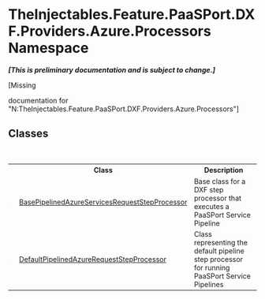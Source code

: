# TheInjectables.Feature.PaaSPort.DXF.Providers.Azure.Processors Namespace
 _**\[This is preliminary documentation and is subject to change.\]**_

\[Missing <summary> documentation for "N:TheInjectables.Feature.PaaSPort.DXF.Providers.Azure.Processors"\]


## Classes
&nbsp;<table><tr><th></th><th>Class</th><th>Description</th></tr><tr><td>![Public class](media/pubclass.gif "Public class")</td><td><a href="405abf7e-4b19-5ca3-3f38-95e730cc923b">BasePipelinedAzureServicesRequestStepProcessor</a></td><td>
Base class for a DXF step processor that executes a PaaSPort Service Pipeline</td></tr><tr><td>![Public class](media/pubclass.gif "Public class")</td><td><a href="5807ff1c-9e89-c10f-e3d1-ba4b1181a69a">DefaultPipelinedAzureRequestStepProcessor</a></td><td>
Class representing the default pipeline step processor for running PaaSPort Service Pipelines</td></tr></table>&nbsp;

